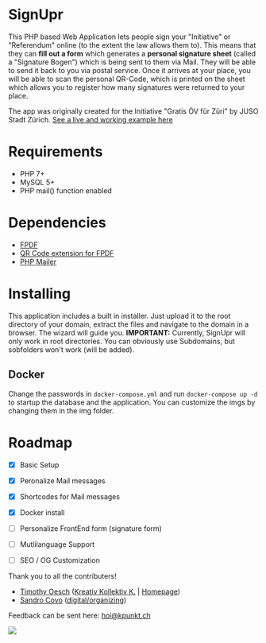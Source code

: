 # SignUpr
This PHP based Web Application lets people sign your "Initiative" or "Referendum" online (to the extent the law allows them to). This means that they can **fill out a form** which generates a **personal signature sheet** (called a "Signature Bogen") which is being sent to them via Mail. They will be able to send it back to you via postal service. Once it arrives at your place, you will be able to scan the personal QR-Code, which is printed on the sheet which allows you to register how many signatures were returned to your place.

The app was originally created for the Initiative "Gratis ÖV für Züri" by JUSO Stadt Zürich. [See a live and working example here](http://sign.gratis-oev-zueri.ch/) 



# Requirements

- PHP 7+
- MySQL 5+
- PHP mail() function enabled



# Dependencies

- [FPDF](https://github.com/Setasign/FPDF)
- [QR Code extension for FPDF](https://prgm.spipu.net/view/27)
- [PHP Mailer](https://github.com/PHPMailer/PHPMailer)



# Installing
This application includes a built in installer. Just upload it to the root directory of your domain, extract the files and navigate to the domain in a browser. The wizard will guide you. **IMPORTANT:** Currently, SignUpr will only work in root directories. You can obviously use Subdomains, but sobfolders won't work (will be added).

## Docker
Change the passwords in `docker-compose.yml` and run `docker-compose up -d` to startup the database and the application. You can customize the imgs by changing them in the img folder.



# Roadmap

- [x] Basic Setup
- [x] Peronalize Mail messages
- [x] Shortcodes for Mail messages
- [x] Docker install
- [ ] Personalize FrontEnd form (signature form)
- [ ] Mutlilanguage Support
- [ ] SEO / OG Customization



Thank you to all the contributers!

- [Timothy Oesch](https://github.com/timothyoesch) ([Kreativ Kollektiv K.](https://github.com/kollektiv-kpunkt) | [Homepage](http://kpunkt.ch/))
- [Sandro Covo](https://github.com/sacovo) ([digital/organizing](digital/organizing))



Feedback can be sent here: hoi@kpunkt.ch



<a href="https://www.buymeacoffee.com/timothyoesch"><img src="https://img.buymeacoffee.com/button-api/?text=Buy me a coffee&emoji=❤️&slug=timothyoesch&button_colour=FF5F5F&font_colour=ffffff&font_family=Cookie&outline_colour=000000&coffee_colour=FFDD00"></a>

